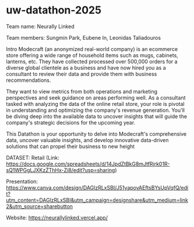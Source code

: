 # uw-datathon-2025

Team name: Neurally Linked

Team members: Sungmin Park, Eubene In, Leonidas Taliadouros

Intro
Modecraft (an anonymized real-world company) is an ecommerce store offering a wide range of household items such as mugs, cabinets, lanterns, etc. They have collected processed over 500,000  orders for a diverse global clientele as a business and have now hired you as a consultant to review their data and provide them with business recommendations.

They want to view metrics from both operations and marketing perspectives and seek guidance on areas performing well. As a consultant tasked with analyzing the data of the online retail store, your role is pivotal in understanding and optimizing the company's revenue generation. You'll be diving deep into the available data to uncover insights that will guide the company's strategic decisions for the upcoming year. 



This Datathon is your opportunity to delve into Modecraft's comprehensive data, uncover valuable insights, and develop innovative data-driven solutions that can propel their business to new height

DATASET: Retail (Link: https://docs.google.com/spreadsheets/d/14JpdZtBkG8mJtfRjrk01R-sQ1WPGgLJXKzZThHx-Zi8/edit?usp=sharing)

Presentation: https://www.canva.com/design/DAGlzRLxSBI/J51yapovAEftsBYsUpVqfQ/edit?utm_content=DAGlzRLxSBI&utm_campaign=designshare&utm_medium=link2&utm_source=sharebutton

Website: https://neurallylinked.vercel.app/
